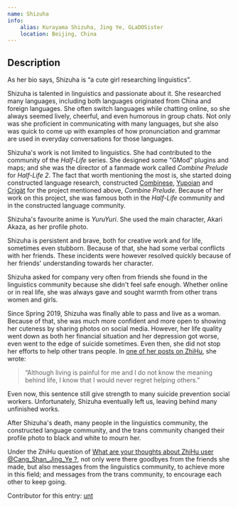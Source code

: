 ```yaml
---
name: Shizuha
info:
    alias: Kurayama Shizuha, Jing Ye, GLaDOSister
    location: Beijing, China
---
```


## Description

As her bio says, Shizuha is “a cute girl researching linguistics”.

Shizuha is talented in linguistics and passionate about it.
She researched many languages, including both languages originated from China and foreign languages.
She often switch languages while chatting online, so she always seemed lively, cheerful, and even humorous in group chats.
Not only was she proficient in communicating with many languages,
but she also was quick to come up with examples of how pronunciation and grammar are used in everyday conversations for those languages.

Shizuha's work is not limited to linguistics.
She had contributed to the community of the *Half-Life* series.
She designed some "GMod" plugins and maps; and she was the director of a fanmade work called *Combine Prelude* for *Half-Life 2*.
The fact that worth mentioning the most is, she started doing constructed language research,
constructed [Combinese](https://yuyan.fandom.com/zh/wiki/联合军语), [Yupoian](https://yuyan.fandom.com/zh/wiki/尤波伊语) and [Crigàt](https://yuyan.fandom.com/zh/wiki/克里加语) for the project mentioned above, *Combine Prelude*.
Because of her work on this project, she was famous both in the *Half-Life* community and in the constructed language community.

Shizuha's favourite anime is *YuruYuri*.
She used the main character, Akari Akaza, as her profile photo.

Shizuha is persistent and brave, both for creative work and for life, sometimes even stubborn.
Because of that, she had some verbal conflicts with her friends.
These incidents were however resolved quickly because of her friends' understanding towards her character.

Shizuha asked for company very often from friends she found in the linguistics community because she didn't feel safe enough.
Whether online or in real life, she was always gave and sought warmth from other trans women and girls.

Since Spring 2019, Shizuha was finally able to pass and live as a woman.
Because of that, she was much more confident and more open to showing her cuteness by sharing photos on social media.
However, her life quality went down as both her financial situation and her depression got worse, even went to the edge of suicide sometimes.
Even then, she did not stop her efforts to help other trans people.
In [one of her posts on ZhiHu](https://www.zhihu.com/pin/1091048372731047936), she wrote:

> “Although living is painful for me and I do not know the meaning behind life, I know that I would never regret helping others.”

Even now, this sentence still give strength to many suicide prevention social workers.
Unfortunately, Shizuha eventually left us, leaving behind many unfinished works.

After Shizuha's death, many people in the linguistics community, the constructed language community, and the trans community changed their profile photo to black and white to mourn her.

Under the ZhiHu question of [What are your thoughts about ZhiHu user @Cang_Shan_Jing_Ye ?](https://www.zhihu.com/question/307482232),
not only were there goodbyes from the friends she made,
but also messages from the linguistics community, to achieve more in this field;
and messages from the trans community, to encourage each other to keep going.

Contributor for this entry: [unt](https://phesoca.com)
